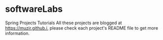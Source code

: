 # softwareLabs

Spring Projects Tutorials
All these projects are blogged at https://muzir.github.i, please check each project's README file to get more information. 
